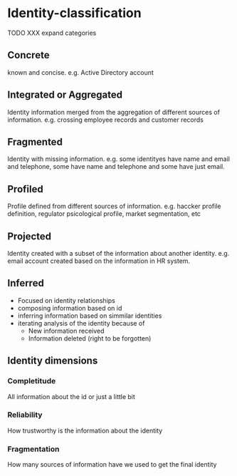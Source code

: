 # Identity-classification

TODO XXX expand categories

## Concrete
known and concise. e.g. Active Directory account

## Integrated or Aggregated
Identity information merged from the aggregation of different sources of information. e.g. crossing employee records and customer records

## Fragmented
Identity with missing information. e.g. some identityes have name and email and telephone, some have name and telephone and some have just email.

## Profiled
Profile defined from different sources of information. e.g. haccker profile definition, regulator psicological profile, market segmentation, etc

## Projected
Identity created with a subset of the information about another identity. e.g. email account created based on the information in HR system.

## Inferred

- Focused on identity relationships
- composing information based on id
- inferring information based on simmilar identities
- iterating analysis of the identity because of
  + New information received
  + Information deleted (right to be forgotten)

## Identity dimensions

### Completitude
All information about the id or just a little bit

### Reliability
How trustworthy is the information about the identity

### Fragmentation
How many sources of information have we used to get the final identity
